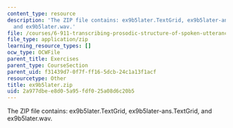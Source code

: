 ```yaml
---
content_type: resource
description: 'The ZIP file contains: ex9b5later.TextGrid, ex9b5later-ans.TextGrid,
  and ex9b5later.wav.'
file: /courses/6-911-transcribing-prosodic-structure-of-spoken-utterances-with-tobi-january-iap-2006/2a977dbee8d05a95fdf025a08d6c20b5_ex9b5later.zip
file_type: application/zip
learning_resource_types: []
ocw_type: OCWFile
parent_title: Exercises
parent_type: CourseSection
parent_uid: f31439d7-0f7f-ff16-5dcb-24c1a13f1acf
resourcetype: Other
title: ex9b5later.zip
uid: 2a977dbe-e8d0-5a95-fdf0-25a08d6c20b5
---
```

The ZIP file contains: ex9b5later.TextGrid, ex9b5later-ans.TextGrid, and ex9b5later.wav.

